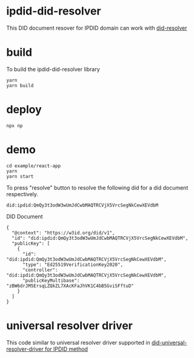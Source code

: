 # ipdid-did-resolver
This DID document resover for IPDID domain can work with [did-resolver](https://github.com/decentralized-identity/did-resolver)
# build
To build the ipdid-did-resolver library
```
yarn
yarn build
```
# deploy
```
npx np
```
# demo
```
cd example/react-app
yarn
yarn start
```
To press "resolve" button to resolve the following did for a did document respectively.
```
did:ipdid:QmQy3t3odW3wUmJdCwbMAQTRCVjX5VrcSegNkCewXEVdbM
```
DID Document
```
{
  "@context": "https://w3id.org/did/v1",
  "id": "did:ipdid:QmQy3t3odW3wUmJdCwbMAQTRCVjX5VrcSegNkCewXEVdbM",
  "publicKey": [
    {
      "id": "did:ipdid:QmQy3t3odW3wUmJdCwbMAQTRCVjX5VrcSegNkCewXEVdbM",
      "type": "Ed25519VerificationKey2020",
      "controller": "did:ipdid:QmQy3t3odW3wUmJdCwbMAQTRCVjX5VrcSegNkCewXEVdbM",
      "publicKeyMultibase": "zBW6drJM5ErsqLZQkZL7XAcKFaJhVK1C4bB5GviSFftuD"
    }
  ]
}
```
# universal resolver driver
This code similar to universal resolver driver supported in [did-universal-resolver-driver for IPDID method](https://github.com/IPDID/ipdid-dumb-contract/tree/master/packages/universal-resolver-driver)
